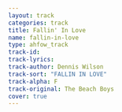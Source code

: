 ```yaml
---
layout: track
categories: track
title: Fallin' In Love
name: fallin-in-love
type: ahfow_track
track-id: 
track-lyrics: 
track-author: Dennis Wilson
track-sort: "FALLIN IN LOVE"
track-alpha: F
track-original: The Beach Boys
cover: true
---
```

